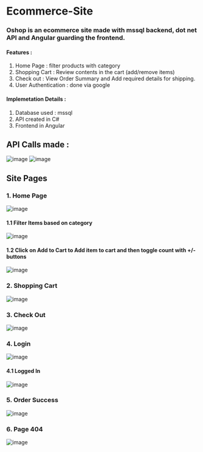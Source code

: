 # Ecommerce-Site

### Oshop is an ecommerce site made with mssql backend, dot net API and Angular guarding the frontend.

#### Features :
1. Home Page : filter products with category
2. Shopping Cart : Review contents in the cart (add/remove items)
3. Check out : View Order Summary and Add required details for shipping.
4. User Authentication : done via google

#### Implemetation Details :
1. Database used : mssql
2. API created in C#
3. Frontend in Angular

## API Calls made : 
![image](https://user-images.githubusercontent.com/50147978/115827920-9c223000-a42a-11eb-8052-4f053eb9fe82.png)
![image](https://user-images.githubusercontent.com/50147978/115827941-a2b0a780-a42a-11eb-9b6a-a2f2fab6df8d.png)


## Site Pages
### 1. Home Page
![image](https://user-images.githubusercontent.com/50147978/115827712-4f3e5980-a42a-11eb-8e5c-23f709a7e12f.png)

#### 1.1 Filter Items based on category
![image](https://user-images.githubusercontent.com/50147978/115827749-5b2a1b80-a42a-11eb-98b6-41d698b553ae.png)

#### 1.2 Click on Add to Cart to Add item to cart and then toggle count with +/- buttons
![image](https://user-images.githubusercontent.com/50147978/115827775-641aed00-a42a-11eb-84c5-46cfc61ca8eb.png)

### 2. Shopping Cart
![image](https://user-images.githubusercontent.com/50147978/115827789-6a10ce00-a42a-11eb-92a8-1dbf2e433166.png)

### 3. Check Out
![image](https://user-images.githubusercontent.com/50147978/115827803-6da45500-a42a-11eb-9ce3-2015c80dfe82.png)

### 4. Login
![image](https://user-images.githubusercontent.com/50147978/115827815-73019f80-a42a-11eb-8bd1-a4f1d5e047ea.png)

#### 4.1 Logged In
![image](https://user-images.githubusercontent.com/50147978/115840465-591b8900-a439-11eb-98a0-9a89301322bc.png)

### 5. Order Success
![image](https://user-images.githubusercontent.com/50147978/115840740-a13aab80-a439-11eb-827d-70568da74863.png)

### 6. Page 404
![image](https://user-images.githubusercontent.com/50147978/115840569-751f2a80-a439-11eb-9675-ea2da8685519.png)


